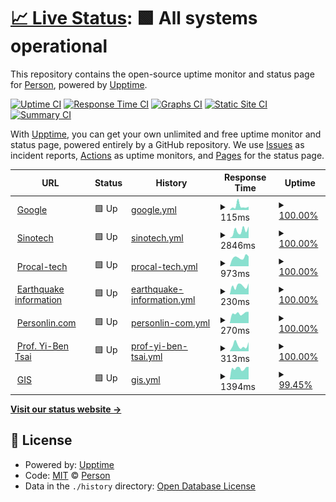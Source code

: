 # [📈 Live Status](https://personlin.github.io/website_uptime): <!--live status--> **🟩 All systems operational**

This repository contains the open-source uptime monitor and status page for [Person](http://personlin.pixnet.net/blog), powered by [Upptime](https://github.com/upptime/upptime).

[![Uptime CI](https://github.com/koj-co/upptime/workflows/Uptime%20CI/badge.svg)](https://github.com/koj-co/upptime/actions?query=workflow%3A%22Uptime+CI%22)
[![Response Time CI](https://github.com/koj-co/upptime/workflows/Response%20Time%20CI/badge.svg)](https://github.com/koj-co/upptime/actions?query=workflow%3A%22Response+Time+CI%22)
[![Graphs CI](https://github.com/koj-co/upptime/workflows/Graphs%20CI/badge.svg)](https://github.com/koj-co/upptime/actions?query=workflow%3A%22Graphs+CI%22)
[![Static Site CI](https://github.com/koj-co/upptime/workflows/Static%20Site%20CI/badge.svg)](https://github.com/koj-co/upptime/actions?query=workflow%3A%22Static+Site+CI%22)
[![Summary CI](https://github.com/koj-co/upptime/workflows/Summary%20CI/badge.svg)](https://github.com/koj-co/upptime/actions?query=workflow%3A%22Summary+CI%22)

With [Upptime](https://upptime.js.org), you can get your own unlimited and free uptime monitor and status page, powered entirely by a GitHub repository. We use [Issues](https://github.com/personlin/website_uptime/issues) as incident reports, [Actions](https://github.com/personlin/website_uptime/actions) as uptime monitors, and [Pages](https://personlin.github.io/website_uptime) for the status page.

<!--start: status pages-->
<!-- This summary is generated by Upptime (https://github.com/upptime/upptime) -->
<!-- Do not edit this manually, your changes will be overwritten -->
<!-- prettier-ignore -->
| URL | Status | History | Response Time | Uptime |
| --- | ------ | ------- | ------------- | ------ |
| <img alt="" src="https://favicons.githubusercontent.com/www.google.com" height="13"> [Google](https://www.google.com) | 🟩 Up | [google.yml](https://github.com/personlin/website_uptime/commits/HEAD/history/google.yml) | <details><summary><img alt="Response time graph" src="./graphs/google/response-time-week.png" height="20"> 115ms</summary><br><a href="https://personlin.github.io/website_uptime/history/google"><img alt="Response time 92" src="https://img.shields.io/endpoint?url=https%3A%2F%2Fraw.githubusercontent.com%2Fpersonlin%2Fwebsite_uptime%2FHEAD%2Fapi%2Fgoogle%2Fresponse-time.json"></a><br><a href="https://personlin.github.io/website_uptime/history/google"><img alt="24-hour response time 100" src="https://img.shields.io/endpoint?url=https%3A%2F%2Fraw.githubusercontent.com%2Fpersonlin%2Fwebsite_uptime%2FHEAD%2Fapi%2Fgoogle%2Fresponse-time-day.json"></a><br><a href="https://personlin.github.io/website_uptime/history/google"><img alt="7-day response time 115" src="https://img.shields.io/endpoint?url=https%3A%2F%2Fraw.githubusercontent.com%2Fpersonlin%2Fwebsite_uptime%2FHEAD%2Fapi%2Fgoogle%2Fresponse-time-week.json"></a><br><a href="https://personlin.github.io/website_uptime/history/google"><img alt="30-day response time 116" src="https://img.shields.io/endpoint?url=https%3A%2F%2Fraw.githubusercontent.com%2Fpersonlin%2Fwebsite_uptime%2FHEAD%2Fapi%2Fgoogle%2Fresponse-time-month.json"></a><br><a href="https://personlin.github.io/website_uptime/history/google"><img alt="1-year response time 92" src="https://img.shields.io/endpoint?url=https%3A%2F%2Fraw.githubusercontent.com%2Fpersonlin%2Fwebsite_uptime%2FHEAD%2Fapi%2Fgoogle%2Fresponse-time-year.json"></a></details> | <details><summary><a href="https://personlin.github.io/website_uptime/history/google">100.00%</a></summary><a href="https://personlin.github.io/website_uptime/history/google"><img alt="All-time uptime 100.00%" src="https://img.shields.io/endpoint?url=https%3A%2F%2Fraw.githubusercontent.com%2Fpersonlin%2Fwebsite_uptime%2FHEAD%2Fapi%2Fgoogle%2Fuptime.json"></a><br><a href="https://personlin.github.io/website_uptime/history/google"><img alt="24-hour uptime 100.00%" src="https://img.shields.io/endpoint?url=https%3A%2F%2Fraw.githubusercontent.com%2Fpersonlin%2Fwebsite_uptime%2FHEAD%2Fapi%2Fgoogle%2Fuptime-day.json"></a><br><a href="https://personlin.github.io/website_uptime/history/google"><img alt="7-day uptime 100.00%" src="https://img.shields.io/endpoint?url=https%3A%2F%2Fraw.githubusercontent.com%2Fpersonlin%2Fwebsite_uptime%2FHEAD%2Fapi%2Fgoogle%2Fuptime-week.json"></a><br><a href="https://personlin.github.io/website_uptime/history/google"><img alt="30-day uptime 100.00%" src="https://img.shields.io/endpoint?url=https%3A%2F%2Fraw.githubusercontent.com%2Fpersonlin%2Fwebsite_uptime%2FHEAD%2Fapi%2Fgoogle%2Fuptime-month.json"></a><br><a href="https://personlin.github.io/website_uptime/history/google"><img alt="1-year uptime 100.00%" src="https://img.shields.io/endpoint?url=https%3A%2F%2Fraw.githubusercontent.com%2Fpersonlin%2Fwebsite_uptime%2FHEAD%2Fapi%2Fgoogle%2Fuptime-year.json"></a></details>
| <img alt="" src="https://favicons.githubusercontent.com/www.sinotech.org.tw" height="13"> [Sinotech](https://www.sinotech.org.tw) | 🟩 Up | [sinotech.yml](https://github.com/personlin/website_uptime/commits/HEAD/history/sinotech.yml) | <details><summary><img alt="Response time graph" src="./graphs/sinotech/response-time-week.png" height="20"> 2846ms</summary><br><a href="https://personlin.github.io/website_uptime/history/sinotech"><img alt="Response time 2684" src="https://img.shields.io/endpoint?url=https%3A%2F%2Fraw.githubusercontent.com%2Fpersonlin%2Fwebsite_uptime%2FHEAD%2Fapi%2Fsinotech%2Fresponse-time.json"></a><br><a href="https://personlin.github.io/website_uptime/history/sinotech"><img alt="24-hour response time 4564" src="https://img.shields.io/endpoint?url=https%3A%2F%2Fraw.githubusercontent.com%2Fpersonlin%2Fwebsite_uptime%2FHEAD%2Fapi%2Fsinotech%2Fresponse-time-day.json"></a><br><a href="https://personlin.github.io/website_uptime/history/sinotech"><img alt="7-day response time 2846" src="https://img.shields.io/endpoint?url=https%3A%2F%2Fraw.githubusercontent.com%2Fpersonlin%2Fwebsite_uptime%2FHEAD%2Fapi%2Fsinotech%2Fresponse-time-week.json"></a><br><a href="https://personlin.github.io/website_uptime/history/sinotech"><img alt="30-day response time 2838" src="https://img.shields.io/endpoint?url=https%3A%2F%2Fraw.githubusercontent.com%2Fpersonlin%2Fwebsite_uptime%2FHEAD%2Fapi%2Fsinotech%2Fresponse-time-month.json"></a><br><a href="https://personlin.github.io/website_uptime/history/sinotech"><img alt="1-year response time 2678" src="https://img.shields.io/endpoint?url=https%3A%2F%2Fraw.githubusercontent.com%2Fpersonlin%2Fwebsite_uptime%2FHEAD%2Fapi%2Fsinotech%2Fresponse-time-year.json"></a></details> | <details><summary><a href="https://personlin.github.io/website_uptime/history/sinotech">100.00%</a></summary><a href="https://personlin.github.io/website_uptime/history/sinotech"><img alt="All-time uptime 99.72%" src="https://img.shields.io/endpoint?url=https%3A%2F%2Fraw.githubusercontent.com%2Fpersonlin%2Fwebsite_uptime%2FHEAD%2Fapi%2Fsinotech%2Fuptime.json"></a><br><a href="https://personlin.github.io/website_uptime/history/sinotech"><img alt="24-hour uptime 100.00%" src="https://img.shields.io/endpoint?url=https%3A%2F%2Fraw.githubusercontent.com%2Fpersonlin%2Fwebsite_uptime%2FHEAD%2Fapi%2Fsinotech%2Fuptime-day.json"></a><br><a href="https://personlin.github.io/website_uptime/history/sinotech"><img alt="7-day uptime 100.00%" src="https://img.shields.io/endpoint?url=https%3A%2F%2Fraw.githubusercontent.com%2Fpersonlin%2Fwebsite_uptime%2FHEAD%2Fapi%2Fsinotech%2Fuptime-week.json"></a><br><a href="https://personlin.github.io/website_uptime/history/sinotech"><img alt="30-day uptime 100.00%" src="https://img.shields.io/endpoint?url=https%3A%2F%2Fraw.githubusercontent.com%2Fpersonlin%2Fwebsite_uptime%2FHEAD%2Fapi%2Fsinotech%2Fuptime-month.json"></a><br><a href="https://personlin.github.io/website_uptime/history/sinotech"><img alt="1-year uptime 99.69%" src="https://img.shields.io/endpoint?url=https%3A%2F%2Fraw.githubusercontent.com%2Fpersonlin%2Fwebsite_uptime%2FHEAD%2Fapi%2Fsinotech%2Fuptime-year.json"></a></details>
| <img alt="" src="https://favicons.githubusercontent.com/iot.procal-tech.com" height="13"> [Procal-tech](https://iot.procal-tech.com/iotportal/Login.aspx?ReturnUrl=%2fiotportal%2f) | 🟩 Up | [procal-tech.yml](https://github.com/personlin/website_uptime/commits/HEAD/history/procal-tech.yml) | <details><summary><img alt="Response time graph" src="./graphs/procal-tech/response-time-week.png" height="20"> 973ms</summary><br><a href="https://personlin.github.io/website_uptime/history/procal-tech"><img alt="Response time 739" src="https://img.shields.io/endpoint?url=https%3A%2F%2Fraw.githubusercontent.com%2Fpersonlin%2Fwebsite_uptime%2FHEAD%2Fapi%2Fprocal-tech%2Fresponse-time.json"></a><br><a href="https://personlin.github.io/website_uptime/history/procal-tech"><img alt="24-hour response time 1078" src="https://img.shields.io/endpoint?url=https%3A%2F%2Fraw.githubusercontent.com%2Fpersonlin%2Fwebsite_uptime%2FHEAD%2Fapi%2Fprocal-tech%2Fresponse-time-day.json"></a><br><a href="https://personlin.github.io/website_uptime/history/procal-tech"><img alt="7-day response time 973" src="https://img.shields.io/endpoint?url=https%3A%2F%2Fraw.githubusercontent.com%2Fpersonlin%2Fwebsite_uptime%2FHEAD%2Fapi%2Fprocal-tech%2Fresponse-time-week.json"></a><br><a href="https://personlin.github.io/website_uptime/history/procal-tech"><img alt="30-day response time 965" src="https://img.shields.io/endpoint?url=https%3A%2F%2Fraw.githubusercontent.com%2Fpersonlin%2Fwebsite_uptime%2FHEAD%2Fapi%2Fprocal-tech%2Fresponse-time-month.json"></a><br><a href="https://personlin.github.io/website_uptime/history/procal-tech"><img alt="1-year response time 665" src="https://img.shields.io/endpoint?url=https%3A%2F%2Fraw.githubusercontent.com%2Fpersonlin%2Fwebsite_uptime%2FHEAD%2Fapi%2Fprocal-tech%2Fresponse-time-year.json"></a></details> | <details><summary><a href="https://personlin.github.io/website_uptime/history/procal-tech">100.00%</a></summary><a href="https://personlin.github.io/website_uptime/history/procal-tech"><img alt="All-time uptime 31.25%" src="https://img.shields.io/endpoint?url=https%3A%2F%2Fraw.githubusercontent.com%2Fpersonlin%2Fwebsite_uptime%2FHEAD%2Fapi%2Fprocal-tech%2Fuptime.json"></a><br><a href="https://personlin.github.io/website_uptime/history/procal-tech"><img alt="24-hour uptime 100.00%" src="https://img.shields.io/endpoint?url=https%3A%2F%2Fraw.githubusercontent.com%2Fpersonlin%2Fwebsite_uptime%2FHEAD%2Fapi%2Fprocal-tech%2Fuptime-day.json"></a><br><a href="https://personlin.github.io/website_uptime/history/procal-tech"><img alt="7-day uptime 100.00%" src="https://img.shields.io/endpoint?url=https%3A%2F%2Fraw.githubusercontent.com%2Fpersonlin%2Fwebsite_uptime%2FHEAD%2Fapi%2Fprocal-tech%2Fuptime-week.json"></a><br><a href="https://personlin.github.io/website_uptime/history/procal-tech"><img alt="30-day uptime 100.00%" src="https://img.shields.io/endpoint?url=https%3A%2F%2Fraw.githubusercontent.com%2Fpersonlin%2Fwebsite_uptime%2FHEAD%2Fapi%2Fprocal-tech%2Fuptime-month.json"></a><br><a href="https://personlin.github.io/website_uptime/history/procal-tech"><img alt="1-year uptime 22.49%" src="https://img.shields.io/endpoint?url=https%3A%2F%2Fraw.githubusercontent.com%2Fpersonlin%2Fwebsite_uptime%2FHEAD%2Fapi%2Fprocal-tech%2Fuptime-year.json"></a></details>
| <img alt="" src="https://favicons.githubusercontent.com/earthquake.personlin.com" height="13"> [Earthquake information](https://earthquake.personlin.com/) | 🟩 Up | [earthquake-information.yml](https://github.com/personlin/website_uptime/commits/HEAD/history/earthquake-information.yml) | <details><summary><img alt="Response time graph" src="./graphs/earthquake-information/response-time-week.png" height="20"> 230ms</summary><br><a href="https://personlin.github.io/website_uptime/history/earthquake-information"><img alt="Response time 329" src="https://img.shields.io/endpoint?url=https%3A%2F%2Fraw.githubusercontent.com%2Fpersonlin%2Fwebsite_uptime%2FHEAD%2Fapi%2Fearthquake-information%2Fresponse-time.json"></a><br><a href="https://personlin.github.io/website_uptime/history/earthquake-information"><img alt="24-hour response time 301" src="https://img.shields.io/endpoint?url=https%3A%2F%2Fraw.githubusercontent.com%2Fpersonlin%2Fwebsite_uptime%2FHEAD%2Fapi%2Fearthquake-information%2Fresponse-time-day.json"></a><br><a href="https://personlin.github.io/website_uptime/history/earthquake-information"><img alt="7-day response time 230" src="https://img.shields.io/endpoint?url=https%3A%2F%2Fraw.githubusercontent.com%2Fpersonlin%2Fwebsite_uptime%2FHEAD%2Fapi%2Fearthquake-information%2Fresponse-time-week.json"></a><br><a href="https://personlin.github.io/website_uptime/history/earthquake-information"><img alt="30-day response time 247" src="https://img.shields.io/endpoint?url=https%3A%2F%2Fraw.githubusercontent.com%2Fpersonlin%2Fwebsite_uptime%2FHEAD%2Fapi%2Fearthquake-information%2Fresponse-time-month.json"></a><br><a href="https://personlin.github.io/website_uptime/history/earthquake-information"><img alt="1-year response time 335" src="https://img.shields.io/endpoint?url=https%3A%2F%2Fraw.githubusercontent.com%2Fpersonlin%2Fwebsite_uptime%2FHEAD%2Fapi%2Fearthquake-information%2Fresponse-time-year.json"></a></details> | <details><summary><a href="https://personlin.github.io/website_uptime/history/earthquake-information">100.00%</a></summary><a href="https://personlin.github.io/website_uptime/history/earthquake-information"><img alt="All-time uptime 99.98%" src="https://img.shields.io/endpoint?url=https%3A%2F%2Fraw.githubusercontent.com%2Fpersonlin%2Fwebsite_uptime%2FHEAD%2Fapi%2Fearthquake-information%2Fuptime.json"></a><br><a href="https://personlin.github.io/website_uptime/history/earthquake-information"><img alt="24-hour uptime 100.00%" src="https://img.shields.io/endpoint?url=https%3A%2F%2Fraw.githubusercontent.com%2Fpersonlin%2Fwebsite_uptime%2FHEAD%2Fapi%2Fearthquake-information%2Fuptime-day.json"></a><br><a href="https://personlin.github.io/website_uptime/history/earthquake-information"><img alt="7-day uptime 100.00%" src="https://img.shields.io/endpoint?url=https%3A%2F%2Fraw.githubusercontent.com%2Fpersonlin%2Fwebsite_uptime%2FHEAD%2Fapi%2Fearthquake-information%2Fuptime-week.json"></a><br><a href="https://personlin.github.io/website_uptime/history/earthquake-information"><img alt="30-day uptime 99.95%" src="https://img.shields.io/endpoint?url=https%3A%2F%2Fraw.githubusercontent.com%2Fpersonlin%2Fwebsite_uptime%2FHEAD%2Fapi%2Fearthquake-information%2Fuptime-month.json"></a><br><a href="https://personlin.github.io/website_uptime/history/earthquake-information"><img alt="1-year uptime 99.98%" src="https://img.shields.io/endpoint?url=https%3A%2F%2Fraw.githubusercontent.com%2Fpersonlin%2Fwebsite_uptime%2FHEAD%2Fapi%2Fearthquake-information%2Fuptime-year.json"></a></details>
| <img alt="" src="https://favicons.githubusercontent.com/www.personlin.com" height="13"> [Personlin.com](https://www.personlin.com/) | 🟩 Up | [personlin-com.yml](https://github.com/personlin/website_uptime/commits/HEAD/history/personlin-com.yml) | <details><summary><img alt="Response time graph" src="./graphs/personlin-com/response-time-week.png" height="20"> 270ms</summary><br><a href="https://personlin.github.io/website_uptime/history/personlin-com"><img alt="Response time 331" src="https://img.shields.io/endpoint?url=https%3A%2F%2Fraw.githubusercontent.com%2Fpersonlin%2Fwebsite_uptime%2FHEAD%2Fapi%2Fpersonlin-com%2Fresponse-time.json"></a><br><a href="https://personlin.github.io/website_uptime/history/personlin-com"><img alt="24-hour response time 312" src="https://img.shields.io/endpoint?url=https%3A%2F%2Fraw.githubusercontent.com%2Fpersonlin%2Fwebsite_uptime%2FHEAD%2Fapi%2Fpersonlin-com%2Fresponse-time-day.json"></a><br><a href="https://personlin.github.io/website_uptime/history/personlin-com"><img alt="7-day response time 270" src="https://img.shields.io/endpoint?url=https%3A%2F%2Fraw.githubusercontent.com%2Fpersonlin%2Fwebsite_uptime%2FHEAD%2Fapi%2Fpersonlin-com%2Fresponse-time-week.json"></a><br><a href="https://personlin.github.io/website_uptime/history/personlin-com"><img alt="30-day response time 483" src="https://img.shields.io/endpoint?url=https%3A%2F%2Fraw.githubusercontent.com%2Fpersonlin%2Fwebsite_uptime%2FHEAD%2Fapi%2Fpersonlin-com%2Fresponse-time-month.json"></a><br><a href="https://personlin.github.io/website_uptime/history/personlin-com"><img alt="1-year response time 318" src="https://img.shields.io/endpoint?url=https%3A%2F%2Fraw.githubusercontent.com%2Fpersonlin%2Fwebsite_uptime%2FHEAD%2Fapi%2Fpersonlin-com%2Fresponse-time-year.json"></a></details> | <details><summary><a href="https://personlin.github.io/website_uptime/history/personlin-com">100.00%</a></summary><a href="https://personlin.github.io/website_uptime/history/personlin-com"><img alt="All-time uptime 99.80%" src="https://img.shields.io/endpoint?url=https%3A%2F%2Fraw.githubusercontent.com%2Fpersonlin%2Fwebsite_uptime%2FHEAD%2Fapi%2Fpersonlin-com%2Fuptime.json"></a><br><a href="https://personlin.github.io/website_uptime/history/personlin-com"><img alt="24-hour uptime 100.00%" src="https://img.shields.io/endpoint?url=https%3A%2F%2Fraw.githubusercontent.com%2Fpersonlin%2Fwebsite_uptime%2FHEAD%2Fapi%2Fpersonlin-com%2Fuptime-day.json"></a><br><a href="https://personlin.github.io/website_uptime/history/personlin-com"><img alt="7-day uptime 100.00%" src="https://img.shields.io/endpoint?url=https%3A%2F%2Fraw.githubusercontent.com%2Fpersonlin%2Fwebsite_uptime%2FHEAD%2Fapi%2Fpersonlin-com%2Fuptime-week.json"></a><br><a href="https://personlin.github.io/website_uptime/history/personlin-com"><img alt="30-day uptime 100.00%" src="https://img.shields.io/endpoint?url=https%3A%2F%2Fraw.githubusercontent.com%2Fpersonlin%2Fwebsite_uptime%2FHEAD%2Fapi%2Fpersonlin-com%2Fuptime-month.json"></a><br><a href="https://personlin.github.io/website_uptime/history/personlin-com"><img alt="1-year uptime 99.77%" src="https://img.shields.io/endpoint?url=https%3A%2F%2Fraw.githubusercontent.com%2Fpersonlin%2Fwebsite_uptime%2FHEAD%2Fapi%2Fpersonlin-com%2Fuptime-year.json"></a></details>
| <img alt="" src="https://favicons.githubusercontent.com/yibentsai.info" height="13"> [Prof. Yi-Ben Tsai](https://yibentsai.info/) | 🟩 Up | [prof-yi-ben-tsai.yml](https://github.com/personlin/website_uptime/commits/HEAD/history/prof-yi-ben-tsai.yml) | <details><summary><img alt="Response time graph" src="./graphs/prof-yi-ben-tsai/response-time-week.png" height="20"> 313ms</summary><br><a href="https://personlin.github.io/website_uptime/history/prof-yi-ben-tsai"><img alt="Response time 259" src="https://img.shields.io/endpoint?url=https%3A%2F%2Fraw.githubusercontent.com%2Fpersonlin%2Fwebsite_uptime%2FHEAD%2Fapi%2Fprof-yi-ben-tsai%2Fresponse-time.json"></a><br><a href="https://personlin.github.io/website_uptime/history/prof-yi-ben-tsai"><img alt="24-hour response time 497" src="https://img.shields.io/endpoint?url=https%3A%2F%2Fraw.githubusercontent.com%2Fpersonlin%2Fwebsite_uptime%2FHEAD%2Fapi%2Fprof-yi-ben-tsai%2Fresponse-time-day.json"></a><br><a href="https://personlin.github.io/website_uptime/history/prof-yi-ben-tsai"><img alt="7-day response time 313" src="https://img.shields.io/endpoint?url=https%3A%2F%2Fraw.githubusercontent.com%2Fpersonlin%2Fwebsite_uptime%2FHEAD%2Fapi%2Fprof-yi-ben-tsai%2Fresponse-time-week.json"></a><br><a href="https://personlin.github.io/website_uptime/history/prof-yi-ben-tsai"><img alt="30-day response time 247" src="https://img.shields.io/endpoint?url=https%3A%2F%2Fraw.githubusercontent.com%2Fpersonlin%2Fwebsite_uptime%2FHEAD%2Fapi%2Fprof-yi-ben-tsai%2Fresponse-time-month.json"></a><br><a href="https://personlin.github.io/website_uptime/history/prof-yi-ben-tsai"><img alt="1-year response time 255" src="https://img.shields.io/endpoint?url=https%3A%2F%2Fraw.githubusercontent.com%2Fpersonlin%2Fwebsite_uptime%2FHEAD%2Fapi%2Fprof-yi-ben-tsai%2Fresponse-time-year.json"></a></details> | <details><summary><a href="https://personlin.github.io/website_uptime/history/prof-yi-ben-tsai">100.00%</a></summary><a href="https://personlin.github.io/website_uptime/history/prof-yi-ben-tsai"><img alt="All-time uptime 100.00%" src="https://img.shields.io/endpoint?url=https%3A%2F%2Fraw.githubusercontent.com%2Fpersonlin%2Fwebsite_uptime%2FHEAD%2Fapi%2Fprof-yi-ben-tsai%2Fuptime.json"></a><br><a href="https://personlin.github.io/website_uptime/history/prof-yi-ben-tsai"><img alt="24-hour uptime 100.00%" src="https://img.shields.io/endpoint?url=https%3A%2F%2Fraw.githubusercontent.com%2Fpersonlin%2Fwebsite_uptime%2FHEAD%2Fapi%2Fprof-yi-ben-tsai%2Fuptime-day.json"></a><br><a href="https://personlin.github.io/website_uptime/history/prof-yi-ben-tsai"><img alt="7-day uptime 100.00%" src="https://img.shields.io/endpoint?url=https%3A%2F%2Fraw.githubusercontent.com%2Fpersonlin%2Fwebsite_uptime%2FHEAD%2Fapi%2Fprof-yi-ben-tsai%2Fuptime-week.json"></a><br><a href="https://personlin.github.io/website_uptime/history/prof-yi-ben-tsai"><img alt="30-day uptime 100.00%" src="https://img.shields.io/endpoint?url=https%3A%2F%2Fraw.githubusercontent.com%2Fpersonlin%2Fwebsite_uptime%2FHEAD%2Fapi%2Fprof-yi-ben-tsai%2Fuptime-month.json"></a><br><a href="https://personlin.github.io/website_uptime/history/prof-yi-ben-tsai"><img alt="1-year uptime 100.00%" src="https://img.shields.io/endpoint?url=https%3A%2F%2Fraw.githubusercontent.com%2Fpersonlin%2Fwebsite_uptime%2FHEAD%2Fapi%2Fprof-yi-ben-tsai%2Fuptime-year.json"></a></details>
| <img alt="" src="https://favicons.githubusercontent.com/gis.geo.ncu.edu.tw" height="13"> [GIS](http://gis.geo.ncu.edu.tw) | 🟩 Up | [gis.yml](https://github.com/personlin/website_uptime/commits/HEAD/history/gis.yml) | <details><summary><img alt="Response time graph" src="./graphs/gis/response-time-week.png" height="20"> 1394ms</summary><br><a href="https://personlin.github.io/website_uptime/history/gis"><img alt="Response time 1604" src="https://img.shields.io/endpoint?url=https%3A%2F%2Fraw.githubusercontent.com%2Fpersonlin%2Fwebsite_uptime%2FHEAD%2Fapi%2Fgis%2Fresponse-time.json"></a><br><a href="https://personlin.github.io/website_uptime/history/gis"><img alt="24-hour response time 1578" src="https://img.shields.io/endpoint?url=https%3A%2F%2Fraw.githubusercontent.com%2Fpersonlin%2Fwebsite_uptime%2FHEAD%2Fapi%2Fgis%2Fresponse-time-day.json"></a><br><a href="https://personlin.github.io/website_uptime/history/gis"><img alt="7-day response time 1394" src="https://img.shields.io/endpoint?url=https%3A%2F%2Fraw.githubusercontent.com%2Fpersonlin%2Fwebsite_uptime%2FHEAD%2Fapi%2Fgis%2Fresponse-time-week.json"></a><br><a href="https://personlin.github.io/website_uptime/history/gis"><img alt="30-day response time 1433" src="https://img.shields.io/endpoint?url=https%3A%2F%2Fraw.githubusercontent.com%2Fpersonlin%2Fwebsite_uptime%2FHEAD%2Fapi%2Fgis%2Fresponse-time-month.json"></a><br><a href="https://personlin.github.io/website_uptime/history/gis"><img alt="1-year response time 1578" src="https://img.shields.io/endpoint?url=https%3A%2F%2Fraw.githubusercontent.com%2Fpersonlin%2Fwebsite_uptime%2FHEAD%2Fapi%2Fgis%2Fresponse-time-year.json"></a></details> | <details><summary><a href="https://personlin.github.io/website_uptime/history/gis">99.45%</a></summary><a href="https://personlin.github.io/website_uptime/history/gis"><img alt="All-time uptime 95.77%" src="https://img.shields.io/endpoint?url=https%3A%2F%2Fraw.githubusercontent.com%2Fpersonlin%2Fwebsite_uptime%2FHEAD%2Fapi%2Fgis%2Fuptime.json"></a><br><a href="https://personlin.github.io/website_uptime/history/gis"><img alt="24-hour uptime 100.00%" src="https://img.shields.io/endpoint?url=https%3A%2F%2Fraw.githubusercontent.com%2Fpersonlin%2Fwebsite_uptime%2FHEAD%2Fapi%2Fgis%2Fuptime-day.json"></a><br><a href="https://personlin.github.io/website_uptime/history/gis"><img alt="7-day uptime 99.45%" src="https://img.shields.io/endpoint?url=https%3A%2F%2Fraw.githubusercontent.com%2Fpersonlin%2Fwebsite_uptime%2FHEAD%2Fapi%2Fgis%2Fuptime-week.json"></a><br><a href="https://personlin.github.io/website_uptime/history/gis"><img alt="30-day uptime 99.87%" src="https://img.shields.io/endpoint?url=https%3A%2F%2Fraw.githubusercontent.com%2Fpersonlin%2Fwebsite_uptime%2FHEAD%2Fapi%2Fgis%2Fuptime-month.json"></a><br><a href="https://personlin.github.io/website_uptime/history/gis"><img alt="1-year uptime 96.12%" src="https://img.shields.io/endpoint?url=https%3A%2F%2Fraw.githubusercontent.com%2Fpersonlin%2Fwebsite_uptime%2FHEAD%2Fapi%2Fgis%2Fuptime-year.json"></a></details>

<!--end: status pages-->

[**Visit our status website →**](https://personlin.github.io/website_uptime)

## 📄 License

- Powered by: [Upptime](https://github.com/upptime/upptime)
- Code: [MIT](./LICENSE) © [Person](http://personlin.pixnet.net/blog)
- Data in the `./history` directory: [Open Database License](https://opendatacommons.org/licenses/odbl/1-0/)
